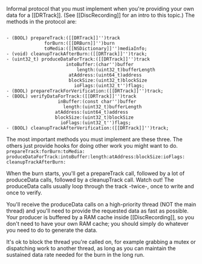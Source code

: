 Informal protocol that you must implement when you're providing your own data for a [[DRTrack]]. (See [[DiscRecording]] for an intro to this topic.) The methods in the protocol are:

<code>
- (BOOL) prepareTrack:([[DRTrack]]'')track
              forBurn:([[DRBurn]]'')burn
              toMedia:([[NSDictionary]]'')mediaInfo;
- (void) cleanupTrackAfterBurn:([[DRTrack]]'')track;
- (uint32_t) produceDataForTrack:([[DRTrack]]'')track
                      intoBuffer:(char'')buffer
                          length:(uint32_t)bufferLength
                       atAddress:(uint64_t)address
                       blockSize:(uint32_t)blockSize
                         ioFlags:(uint32_t'')flags;
- (BOOL) prepareTrackForVerification:([[DRTrack]]'')track;
- (BOOL) verifyDataForTrack:([[DRTrack]]'')track
                   inBuffer:(const char'')buffer
                     length:(uint32_t)bufferLength
                  atAddress:(uint64_t)address
                  blockSize:(uint32_t)blockSize
                    ioFlags:(uint32_t'')flags;
- (BOOL) cleanupTrackAfterVerification:([[DRTrack]]'')track;
</code>

The most important methods you must implement are these three. The others just provide hooks for doing other work you might want to do.
<code>
prepareTrack:forBurn:toMedia:
produceDataForTrack:intoBuffer:length:atAddress:blockSize:ioFlags:
cleanupTrackAfterBurn:
</code>

When the burn starts, you'll get a prepareTrack call, followed by a lot of produceData calls, followed by a cleanupTrack call. Watch out! The produceData calls usually loop through the track -twice-, once to write and once to verify.

You'll receive the produceData calls on a high-priority thread (NOT the main thread) and you'll need to provide the requested data as fast as possible. Your producer is buffered by a RAM cache inside [[DiscRecording]], so you don't need to have your own RAM cache; you should simply do whatever you need to do to generate the data.

It's ok to block the thread you're called on, for example grabbing a mutex or dispatching work to another thread, as long as you can maintain the sustained data rate needed for the burn in the long run.